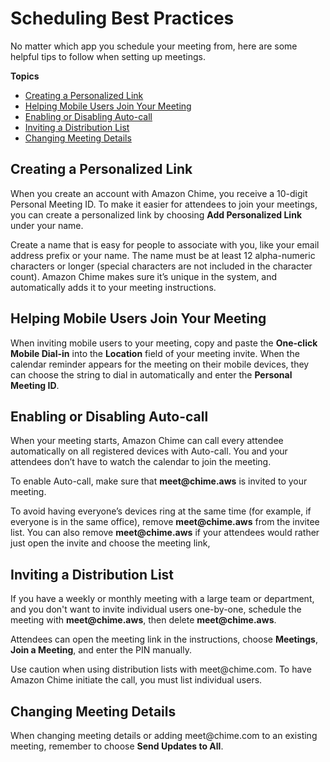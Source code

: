 # Scheduling Best Practices<a name="chime-scheduling-best-practices"></a>

No matter which app you schedule your meeting from, here are some helpful tips to follow when setting up meetings\.

**Topics**
+ [Creating a Personalized Link](#personalized-link)
+ [Helping Mobile Users Join Your Meeting](#mobile-users)
+ [Enabling or Disabling Auto\-call](#autocall)
+ [Inviting a Distribution List](#distribution-list)
+ [Changing Meeting Details](#meeting-details)

## Creating a Personalized Link<a name="personalized-link"></a>

When you create an account with Amazon Chime, you receive a 10\-digit Personal Meeting ID\. To make it easier for attendees to join your meetings, you can create a personalized link by choosing **Add Personalized Link** under your name\.

Create a name that is easy for people to associate with you, like your email address prefix or your name\. The name must be at least 12 alpha\-numeric characters or longer \(special characters are not included in the character count\)\. Amazon Chime makes sure it’s unique in the system, and automatically adds it to your meeting instructions\. 

## Helping Mobile Users Join Your Meeting<a name="mobile-users"></a>

When inviting mobile users to your meeting, copy and paste the **One\-click Mobile Dial\-in** into the **Location** field of your meeting invite\. When the calendar reminder appears for the meeting on their mobile devices, they can choose the string to dial in automatically and enter the **Personal Meeting ID**\.

## Enabling or Disabling Auto\-call<a name="autocall"></a>

When your meeting starts, Amazon Chime can call every attendee automatically on all registered devices with Auto\-call\. You and your attendees don’t have to watch the calendar to join the meeting\.

To enable Auto\-call, make sure that **meet@chime\.aws** is invited to your meeting\.

To avoid having everyone’s devices ring at the same time \(for example, if everyone is in the same office\), remove **meet@chime\.aws** from the invitee list\. You can also remove **meet@chime\.aws** if your attendees would rather just open the invite and choose the meeting link,

## Inviting a Distribution List<a name="distribution-list"></a>

If you have a weekly or monthly meeting with a large team or department, and you don't want to invite individual users one\-by\-one, schedule the meeting with **meet@chime\.aws**, then delete **meet@chime\.aws**\. 

Attendees can open the meeting link in the instructions, choose **Meetings**, **Join a Meeting**, and enter the PIN manually\.

Use caution when using distribution lists with meet@chime\.com\. To have Amazon Chime initiate the call, you must list individual users\.

## Changing Meeting Details<a name="meeting-details"></a>

When changing meeting details or adding meet@chime\.com to an existing meeting, remember to choose **Send Updates to All**\.
